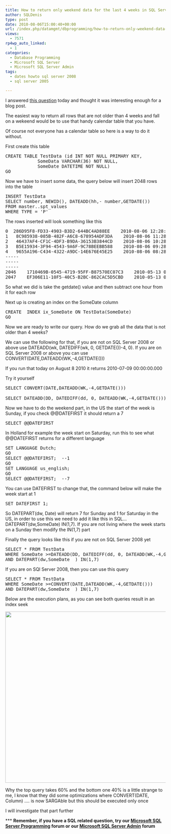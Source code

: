 ```yaml
---
title: How to return only weekend data for the last 4 weeks in SQL Server
author: SQLDenis
type: post
date: 2010-08-06T15:00:40+00:00
url: /index.php/datamgmt/dbprogramming/how-to-return-only-weekend-data-for-the/
views:
  - 7571
rp4wp_auto_linked:
  - 1
categories:
  - Database Programming
  - Microsoft SQL Server
  - Microsoft SQL Server Admin
tags:
  - dates howto sql server 2008
  - sql server 2005

---
```

I answered [this question][1] today and thought it was interesting enough for a blog post.
  
The easiest way to return all rows that are not older than 4 weeks and fall on a wekeend would be to use that handy calendar table that you have.
  
Of course not everyone has a calendar table so here is a way to do it without.

First create this table

<pre>CREATE TABLE TestData (id INT NOT NULL PRIMARY KEY, 
			SomeData VARCHAR(36) NOT NULL, 
			SomeDate DATETIME NOT NULL)
GO</pre>

Now we have to insert some data, the query below will insert 2048 rows into the table

<pre>INSERT TestData
SELECT number, NEWID(), DATEADD(hh,- number,GETDATE())
FROM master..spt_values
WHERE TYPE = 'P'</pre>

The rows inserted will look something like this

<pre>0	286D95F8-FD33-4903-B3D2-644BC4AD88EE	2010-08-06 12:28:09.913
1	8C985938-085B-482F-A6C8-678954ADF3DA	2010-08-06 11:28:09.913
2	46437AF4-CF1C-4DF3-B9DA-36153B3844CD	2010-08-06 10:28:09.913
3	B5E15934-3F94-4543-9A6F-9C78BEEBB588	2010-08-06 09:28:09.913
4	9655A196-C434-4322-A9DC-14E676E45E25	2010-08-06 08:28:09.913
-----
-----
-----
2046	1710469B-0545-4719-95FF-B87570EC07C3	2010-05-13 06:28:09.913
2047	EF306E11-10F5-40C5-B2BC-862CAC5D5CBD	2010-05-13 05:28:09.913</pre>

So what we did is take the getdate() value and then subtract one hour from it for each row

Next up is creating an index on the SomeDate column

<pre>CREATE  INDEX ix_SomeDate ON TestData(SomeDate)
GO</pre>

Now we are ready to write our query. How do we grab all the data that is not older than 4 weeks?
  
We can use the following for that, if you are not on SQL Server 2008 or above use DATEADD(wk, DATEDIFF(wk, 0, GETDATE())-4, 0). If you are on SQL Server 2008 or above you can use CONVERT(DATE,DATEADD(WK,-4,GETDATE()))

If you run that today on August 8 2010 it returns 2010-07-09 00:00:00.000
  
Try it yourself

<pre>SELECT CONVERT(DATE,DATEADD(WK,-4,GETDATE()))

SELECT DATEADD(DD, DATEDIFF(dd, 0, DATEADD(WK,-4,GETDATE()))+0, 0)</pre>

Now we have to do the weekend part, in the US the start of the week is Sunday, if you check @@DATEFIRST it should return a 7

<pre>SELECT @@DATEFIRST</pre>

In Holland for example the week start on Saturday, run this to see what @@DATEFIRST returns for a different language

<pre>SET LANGUAGE Dutch;
GO
SELECT @@DATEFIRST;  --1
GO
SET LANGUAGE us_english;
GO
SELECT @@DATEFIRST;  --7</pre>

You can use DATEFIRST to change that, the command below will make the week start at 1

<pre>SET DATEFIRST 1;</pre>

So DATEPART(dw, Date) will return 7 for Sunday and 1 for Saturday in the US, in order to use this we need to add it like this in SQL&#8230; DATEPART(dw,SomeDate) IN(1,7). If you are not living where the week starts on a Sunday then modify the IN(1,7) part

Finally the query looks like this if you are not on SQL Server 2008 yet

<pre>SELECT * FROM TestData
WHERE SomeDate &gt;=DATEADD(DD, DATEDIFF(dd, 0, DATEADD(WK,-4,GETDATE()))+0, 0)
AND DATEPART(dw,SomeDate  ) IN(1,7)</pre>

If you are on SQl Server 2008, then you can use this query

<pre>SELECT * FROM TestData
WHERE SomeDate &gt;=CONVERT(DATE,DATEADD(WK,-4,GETDATE()))
AND DATEPART(dw,SomeDate  ) IN(1,7)</pre>

Below are the execution plans, as you can see both queries result in an index seek

<img src="/wp-content/uploads/blogs/DataMgmt//Execution plan.PNG" alt="" title="" width="855" height="536" />

Why the top query takes 60% and the bottom one 40% is a little strange to me, I know that they did some optimizations where CONVERT(DATE, Column) &#8230;. is now SARGAble but this should be executed only once

I will investigate that part further

\*** **Remember, if you have a SQL related question, try our [Microsoft SQL Server Programming][2] forum or our [Microsoft SQL Server Admin][3] forum**<ins></ins>

 [1]: http://stackoverflow.com/questions/3425412/sql-only-select-records-from-weekends/3425437#3425437
 [2]: http://forum.lessthandot.com/viewforum.php?f=17
 [3]: http://forum.lessthandot.com/viewforum.php?f=22